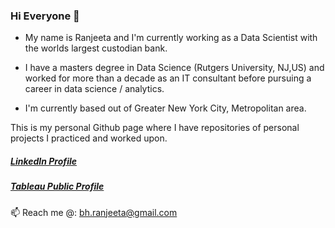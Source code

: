 ### Hi Everyone 👋

- My name is Ranjeeta and I'm currently working as a Data Scientist with the worlds largest custodian bank.

- I have a masters degree in Data Science (Rutgers University, NJ,US) and worked for more than a decade as an IT consultant before pursuing a career in data science / analytics.

- I'm currently based out of Greater New York City, Metropolitan area.

This is my personal Github page where I have repositories of personal projects I practiced and worked upon.

##### [LinkedIn Profile](https://www.linkedin.com/in/ranjeeta-bhattacharya-91177b5/) 
##### [Tableau Public Profile](https://public.tableau.com/app/profile/ranjeeta.bhattacharya#!/)

📫 Reach me @: bh.ranjeeta@gmail.com

<!--
**ranjeetabh/ranjeetabh** is a ✨ _special_ ✨ repository because its `README.md` (this file) appears on your GitHub profile.

Here are some ideas to get you started:

- 🔭 I’m currently working on ...
- 🌱 I’m currently learning ...
- 👯 I’m looking to collaborate on ...
- 🤔 I’m looking for help with ...
- 💬 Ask me about ...
- 📫 How to reach me: ...
- 😄 Pronouns: ...
- ⚡ Fun fact: ...
-->
